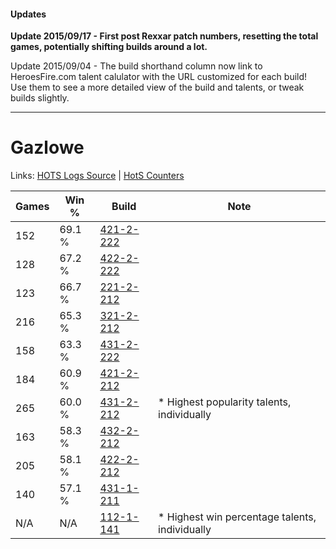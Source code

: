 #### Updates
**Update 2015/09/17 - First post Rexxar patch numbers, resetting the total games, potentially shifting builds around a lot.**

Update 2015/09/04 - The build shorthand column now link to HeroesFire.com talent calulator with the URL customized for each build!  
Use them to see a more detailed view of the build and talents, or tweak builds slightly.

***

# Gazlowe

Links: [HOTS Logs Source](https://www.hotslogs.com/Sitewide/HeroDetails?Hero=Gazlowe) | [HotS Counters](http://hotscounters.com/#/hero/Gazlowe)

Games  | Win %  | Build     | Note
-----  | -----  | -----     | ----
152    | 69.1 % | [421-2-222](http://www.heroesfire.com/hots/talent-calculator/gazlowe#sDn-) | 
128    | 67.2 % | [422-2-222](http://www.heroesfire.com/hots/talent-calculator/gazlowe#sGEE) | 
123    | 66.7 % | [221-2-212](http://www.heroesfire.com/hots/talent-calculator/gazlowe#kbVq) | 
216    | 65.3 % | [321-2-212](http://www.heroesfire.com/hots/talent-calculator/gazlowe#oPeq) | 
158    | 63.3 % | [431-2-222](http://www.heroesfire.com/hots/talent-calculator/gazlowe#scCU) | 
184    | 60.9 % | [421-2-212](http://www.heroesfire.com/hots/talent-calculator/gazlowe#sDnq) | 
265    | 60.0 % | [431-2-212](http://www.heroesfire.com/hots/talent-calculator/gazlowe#scCK) | * Highest popularity talents, individually
163    | 58.3 % | [432-2-212](http://www.heroesfire.com/hots/talent-calculator/gazlowe#seea) | 
205    | 58.1 % | [422-2-212](http://www.heroesfire.com/hots/talent-calculator/gazlowe#sGE4) | 
140    | 57.1 % | [431-1-211](http://www.heroesfire.com/hots/talent-calculator/gazlowe#sbyh) | 
N/A    | N/A    | [112-1-141](http://www.heroesfire.com/hots/talent-calculator/gazlowe#gR7r) | * Highest win percentage talents, individually
